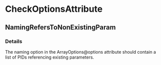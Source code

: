 ﻿---  
uid: Validator_2_17_4  
---

# CheckOptionsAttribute

## NamingRefersToNonExistingParam

### Details

The naming option in the ArrayOptions@options attribute should contain a list of PIDs referencing existing parameters.
